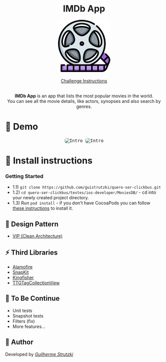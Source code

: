<h1 align="center">
  IMDb App
</h1>

<div align="center" markdown="1">
  <img src="./app-logo.png" /> 
  <br />
  <br />
  <a target="_blank" href="https://github.com/guistrutzki/quero-ser-clickbus/blob/master/testes/ios-developer/INSTRUCTIONS.md"> Challenge Instructions </a>
 </div>

 <br />

<p align="center">
  <strong>IMDb App</strong> is an app that lists the most popular movies in the world.
<br />
   You can see all the movie details, like actors, synopses and also search by genres. 
</p>


# :rocket: Demo

<p align="center">
  <kbd>
    <img width="250" style="border-radius: 5px" height="450" src="https://media.giphy.com/media/lZYE6aCI6RSq3wDEK1/giphy.gif" alt="Intro">
  </kbd>

  <kbd>
    <img width="250" style="border-radius: 5px" height="450" src="https://media.giphy.com/media/r4B1yTjWZHUmTNXMrT/giphy.gif" alt="Intro">
  </kbd>
</p>

# :wrench: Install instructions

### Getting Started

- 1.1) `git clone https://github.com/guistrutzki/quero-ser-clickbus.git`
- 1.2) `cd quero-ser-clickbus/testes/ios-developer/MoviesDB/` - cd into your newly created project directory.
- 1.3) Run `pod install` - if you don't have CocoaPods you can follow [these instructions](https://guides.cocoapods.org/using/getting-started.html#getting-started) to install it.

## :art: Design Pattern
- [VIP (Clean Architecture)](https://clean-swift.com/)

## :zap: **Third Libraries**

-   [Alamofire](https://github.com/Alamofire/Alamofire)
-   [SnapKit](https://github.com/SnapKit/SnapKit)
-   [Kingfisher](https://github.com/onevcat/Kingfisher)
-   [TTGTagCollectionView](https://github.com/zekunyan/TTGTagCollectionView)

## :construction_worker: **To Be Continue**

* Unit tests
* Snapshot tests
* Filters (fix)
* More features...

## :see_no_evil: **Author**

Developed by [_Guilherme Strutzki_](https://www.linkedin.com/in/guilherme-strutzki/)